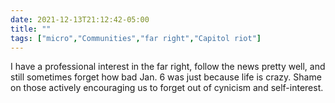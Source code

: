 ```yaml
---
date: 2021-12-13T21:12:42-05:00
title: ""
tags: ["micro","Communities","far right","Capitol riot"]
---
```

I have a professional interest in the far right, follow the news pretty well, and still sometimes forget how bad Jan. 6 was just because life is crazy. Shame on those actively encouraging us to forget out of cynicism and self-interest.
